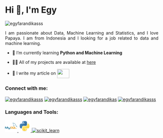 <h1 align="left">Hi 👋, I'm Egy</h1>
<p align="left"> <img src="https://komarev.com/ghpvc/?username=egyfarandikasss&label=Profile%20views&color=0e75b6&style=flat" alt="egyfarandikasss" /> </p>

<p align="justify">
  I am passionate about Data, Machine Learning and Statistics, and I love Papaya. I am from Indonesia and I looking for a job related to data and machine learning. 
</p>

- 🌱 I’m currently learning **Python and Machine Learning**

- 👨‍💻 All of my projects are available at [here](https://github.com/egyfarandikasss?tab=repositories)

- 📝 I write my article on <a href="https://egyfarandikasss.medium.com/" target="blank"><img align="center" src="https://cdn.jsdelivr.net/npm/simple-icons@3.0.1/icons/medium.svg" height="30" width="40" /></a>

<h3 align="left">Connect with me:</h3>
<p align="left">
<a href="https://twitter.com/egyfarandikasss" target="blank"><img align="center" src="https://cdn.jsdelivr.net/npm/simple-icons@3.0.1/icons/twitter.svg" alt="egyfarandikasss" height="30" width="40" /></a>
<a href="https://linkedin.com/in/egyfarandikasss" target="blank"><img align="center" src="https://cdn.jsdelivr.net/npm/simple-icons@3.0.1/icons/linkedin.svg" alt="egyfarandikasss" height="30" width="40" /></a>
<a href="https://kaggle.com/egyfarandikas" target="blank"><img align="center" src="https://cdn.jsdelivr.net/npm/simple-icons@3.0.1/icons/kaggle.svg" alt="egyfarandikas" height="30" width="40" /></a>
<a href="https://instagram.com/egyfarandikasss" target="blank"><img align="center" src="https://cdn.jsdelivr.net/npm/simple-icons@3.0.1/icons/instagram.svg" alt="egyfarandikasss" height="30" width="40" /></a>
</p>

<h3 align="left">Languages and Tools:</h3>
<p align="left"> <a href="https://www.mysql.com/" target="_blank"> <img src="https://raw.githubusercontent.com/devicons/devicon/master/icons/mysql/mysql-original-wordmark.svg" alt="mysql" width="40" height="40"/> </a> <a href="https://www.python.org" target="_blank"> <img src="https://raw.githubusercontent.com/devicons/devicon/master/icons/python/python-original.svg" alt="python" width="40" height="40"/> </a> <a href="https://scikit-learn.org/" target="_blank"> <img src="https://upload.wikimedia.org/wikipedia/commons/0/05/Scikit_learn_logo_small.svg" alt="scikit_learn" width="40" height="40"/> </a> </p>

